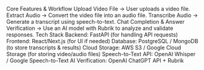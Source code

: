 Core Features & Workflow
Upload Video File → User uploads a video file.
Extract Audio → Convert the video file into an audio file.
Transcribe Audio → Generate a transcript using speech-to-text.
Chat Completion & Answer Verification → Use an AI model with Rubrik to analyze and validate responses.
Tech Stack
Backend: FastAPI (for handling API requests)
Frontend: React/Next.js (for UI if needed)
Database: PostgreSQL / MongoDB (to store transcripts & results)
Cloud Storage: AWS S3 / Google Cloud Storage (for storing video/audio files)
Speech-to-Text API: OpenAI Whisper / Google Speech-to-Text
AI Verification: OpenAI ChatGPT API + Rubrik
